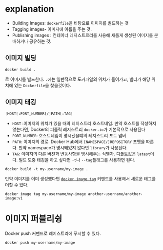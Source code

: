 # explanation
- Building Images: `dockerfile`을 바탕으로 이미지를 빌드하는 것
- Tagging images- 이미지에 이름을 주는 것.
- Publishing images :  컨테이너 레지스트르리를  사용해 새롭게 생성된 이미지를 분배하거나 공유하는 것.
## 이미지 빌딩
```
docker build .
```
로 이미지를 빌드한다. `.`에는 일반적으로 도커파일의 위치가 들어가고, 빌더가 해당 위치에 있는 `Dockerfile`을 찾을것이다.

## 이미지 태깅
```
[HOST[:PORT_NUMBER]/]PATH[:TAG]
```
- `HOST` :이미지의 위치가 있을 때의 레지스트리 호스트네임. 만약 호스트를 작성하지 않는다면, Docker의 퍼즐릭 레지스트리 `docker.io`가 기본적으로 사용된다
- `PORT_NUMBER`: 호스트네임이 명시됐을떄의 레지스트리 포트 넘버
- `PATH`: 이미지의 경로. Docker Hub에서 `[NAMESPACE/]REPOSITORY` 포멧을 따른다. 만약 namespace가 명시돼있지 않다면 `library`가 사용된다.
- `TAG`: 이미지의 다른 버젼과 변동사항을 명시해주는 식별자. 디폴트값은 `latest`이다.
빌드 도중 태깅을 하고 싶다면 `-t`나 `--tag`플래그를 사용하면 된다.
```
docker build -t my-username/my-image .
```
만약 이미지를 이미 생성했다면 [`docker image tag`](https://docs.docker.com/engine/reference/commandline/image_tag/) 커맨드를 사용해서 새로운 태그를 더할 수 있다.
```
docker image tag my-username/my-image another-username/another-image:v1
```

# 이미지 퍼블리슁
Docker push 커맨드로 레지스트리에 푸시할 수 있다.
```
docker push my-username/my-image
```